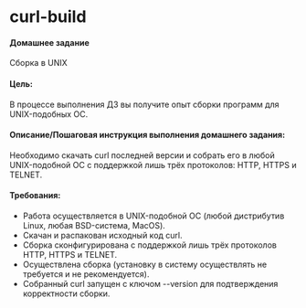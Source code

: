 # curl-build

#### Домашнее задание
Сборка в UNIX

#### Цель:
В процессе выполнения ДЗ вы получите опыт сборки программ для UNIX-подобных ОС.

#### Описание/Пошаговая инструкция выполнения домашнего задания:
Необходимо скачать curl последней версии и собрать его в любой UNIX-подобной ОС с поддержкой лишь трёх протоколов: HTTP, HTTPS и TELNET.

#### Требования:

- Работа осуществляется в UNIX-подобной ОС (любой дистрибутив Linux, любая BSD-система, MacOS).
- Скачан и распакован исходный код curl.
- Сборка сконфигурирована с поддержкой лишь трёх протоколов HTTP, HTTPS и TELNET.
- Осуществлена сборка (установку в систему осуществлять не требуется и не рекомендуется).
- Собранный curl запущен с ключом --version для подтверждения корректности сборки.